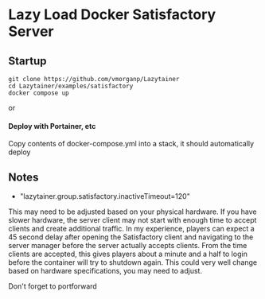 # Lazy Load Docker Satisfactory Server
## Startup
```
git clone https://github.com/vmorganp/Lazytainer
cd Lazytainer/examples/satisfactory
docker compose up 
```

or

#### Deploy with Portainer, etc
Copy contents of docker-compose.yml into a stack, it should automatically deploy

## Notes
- "lazytainer.group.satisfactory.inactiveTimeout=120" 

This may need to be adjusted based on your physical hardware. If you have slower hardware, the server client may not start with enough time to accept clients and create additional traffic.
In my experience, players can expect a 45 second delay after opening the Satisfactory client and navigating to the server manager before the server actually accepts clients. From the time clients are accepted, this gives players about a minute and a half to login before the container will try to shutdown again.
This could very well change based on hardware specifications, you may need to adjust. 

Don't forget to portforward
